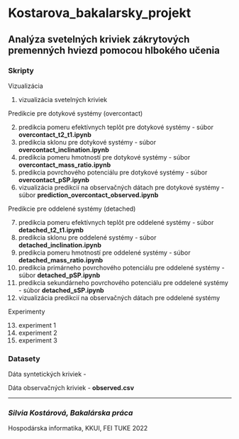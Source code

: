 # Kostarova_bakalarsky_projekt

## Analýza svetelných kriviek zákrytových premenných hviezd pomocou hlbokého učenia

### Skripty

Vizualizácia 
1. vizualizácia svetelných kriviek

Predikcie pre dotykové systémy (overcontact)

2. predikcia pomeru efektívnych teplôt pre dotykové systémy - súbor **overcontact_t2_t1.ipynb** 
3. predikcia sklonu pre dotykové systémy - súbor **overcontact_inclination.ipynb**
4. predikcia pomeru hmotností pre dotykové systémy - súbor **overcontact_mass_ratio.ipynb**
5. predikcia povrchového potenciálu pre dotykové systémy - súbor **overcontact_pSP.ipynb**
6. vizualizácia predikcií na observačných dátach pre dotykové systémy - súbor **prediction_overcontact_observed.ipynb**

Predikcie pre oddelené systémy (detached)

7. predikcia pomeru efektívnych teplôt pre oddelené systémy - súbor **detached_t2_t1.ipynb**
8. predikcia sklonu pre oddelené systémy - súbor **detached_inclination.ipynb**
9. predikcia pomeru hmotností pre oddelené systémy - súbor **detached_mass_ratio.ipynb**
10. predikcia primárneho povrchového potenciálu pre oddelené systémy - súbor **detached_pSP.ipynb**
11. predikcia sekundárneho povrchového potenciálu pre oddelené systémy - súbor **detached_sSP.ipynb**
12. vizualizácia predikcií na observačných dátach pre oddelené systémy

Experimenty

13. experiment 1
14. experiment 2
15. experiment 3

### Datasety

Dáta syntetických kriviek - 

Dáta observačných kriviek - **observed.csv**

---
### *Silvia Kostárová, Bakalárska práca* 

Hospodárska informatika, KKUI, FEI TUKE 2022
